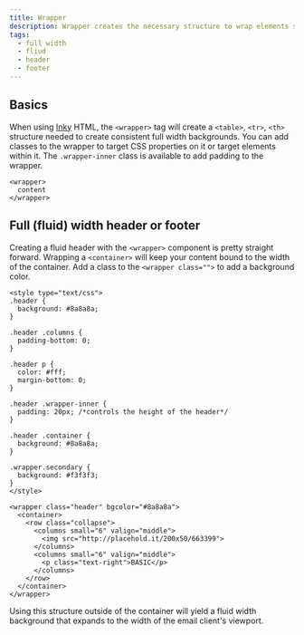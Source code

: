 ```yaml
---
title: Wrapper
description: Wrapper creates the necessary structure to wrap elements so that full width backgrounds can applied.
tags:
  - full width
  - fliud
  - header
  - footer
---
```


## Basics

When using [Inky](inky.html) HTML, the `<wrapper>` tag will create a `<table>`, `<tr>`, `<th>` structure needed to create consistent full width backgrounds. You can add classes to the wrapper to target CSS properties on it or target elements within it. The `.wrapper-inner` class is available to add padding to the wrapper.

```example
<wrapper>
  content
</wrapper>
```

## Full (fluid) width header or footer

Creating a fluid header with the `<wrapper>` component is pretty straight forward. Wrapping a `<container>` will keep your content bound to the width of the container. Add a class to the `<wrapper class="">` to add a background color.

```example
<style type="text/css">
.header {
  background: #8a8a8a;
}

.header .columns {
  padding-bottom: 0;
}

.header p {
  color: #fff;
  margin-bottom: 0;
}

.header .wrapper-inner {
  padding: 20px; /*controls the height of the header*/
}

.header .container {
  background: #8a8a8a;
}

.wrapper.secondary {
  background: #f3f3f3;
}
</style>

<wrapper class="header" bgcolor="#8a8a8a">
  <container>
    <row class="collapse">
      <columns small="6" valign="middle">
        <img src="http://placehold.it/200x50/663399">
      </columns>
      <columns small="6" valign="middle">
        <p class="text-right">BASIC</p>
      </columns>
    </row>
  </container>
</wrapper>
```

Using this structure outside of the container will yield a fluid width background that expands to the width of the email client's viewport.
